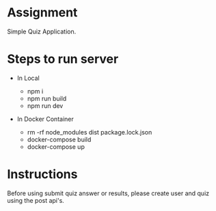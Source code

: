 # Assignment

Simple Quiz Application.

# Steps to run server

- In Local 
    - npm i 
    - npm run build
    - npm run dev

- In Docker Container
    - rm -rf node_modules dist package.lock.json
    - docker-compose build
    - docker-compose up

# Instructions

Before using submit quiz answer or results, please create user and quiz using the post api's.